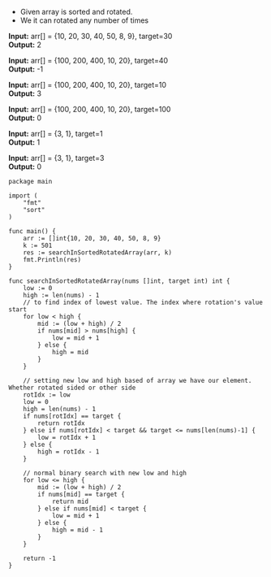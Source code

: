  
 - Given array is sorted and rotated.
 - We it can rotated any number of times

**Input:** arr[] = {10, 20, 30, 40, 50, 8, 9}, target=30 </br>
**Output:** 2

**Input:** arr[] = {100, 200, 400, 10, 20}, target=40 </br>
**Output:** -1

**Input:** arr[] = {100, 200, 400, 10, 20}, target=10 </br>
**Output:** 3

**Input:** arr[] = {100, 200, 400, 10, 20}, target=100 </br>
**Output:** 0

**Input:** arr[] = {3, 1}, target=1 </br>
**Output:** 1

**Input:** arr[] = {3, 1}, target=3 </br>
**Output:** 0

```
package main

import (
	"fmt"
	"sort"
)

func main() {
	arr := []int{10, 20, 30, 40, 50, 8, 9}
	k := 501
	res := searchInSortedRotatedArray(arr, k)
	fmt.Println(res)
}

func searchInSortedRotatedArray(nums []int, target int) int {
	low := 0
	high := len(nums) - 1
	// to find index of lowest value. The index where rotation's value start
	for low < high {
		mid := (low + high) / 2
		if nums[mid] > nums[high] {
			low = mid + 1
		} else {
			high = mid
		}
	}

	// setting new low and high based of array we have our element. Whether rotated sided or other side
	rotIdx := low
	low = 0
	high = len(nums) - 1
	if nums[rotIdx] == target {
		return rotIdx
	} else if nums[rotIdx] < target && target <= nums[len(nums)-1] {
		low = rotIdx + 1
	} else {
		high = rotIdx - 1
	}

	// normal binary search with new low and high
	for low <= high {
		mid := (low + high) / 2
		if nums[mid] == target {
			return mid
		} else if nums[mid] < target {
			low = mid + 1
		} else {
			high = mid - 1
		}
	}

	return -1
}
```

